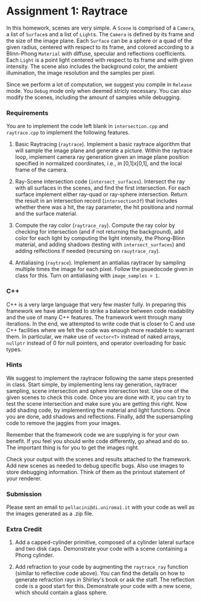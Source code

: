 # Assignment 1: Raytrace

In this homework, scenes are very simple. A `Scene` is comprised of a `Camera`, a list of `Surface`s and a list of `Light`s. The `Camera` is defined by its frame and the size of the image plane. Each `Surface` can be a sphere or a quad of the given radius, centered with respect to its frame, and colored according to a Blinn-Phong `Material` with diffuse, specular and reflections coefficients. Each `Light` is a point light centered with respect to its frame and with given intensity. The scene also includes the background color, the ambient illumination, the image resolution and the samples per pixel.

Since we perform a lot of computation, we suggest you compile in `Release` mode. You `Debug` mode only when deemed stricly necessary. You can also modify the scenes, including the amount of samples while debugging.

### Requirements

You are to implement the code left blank in `intersection.cpp` and `raytrace.cpp` to implement the following features.

1.  Basic Raytracing (`raytrace`). Implement a basic raytrace algorithm that will sample the image plane and generate a picture. Within the raytrace loop, implement camera ray generation given an image plane position specified in normalized coordinates, i.e., in [0,1]x[0,1], and the local frame of the camera.

2.  Ray-Scene intersection code (`intersect_surfaces`). Intersect the ray with all surfaces in the scenes, and find the first intersection. For each surface implement either ray-quad or ray-sphere intersection. Return the result in an intersection record (`intersection3f`) that includes whether there was a hit, the ray parameter, the hit positiona and normal and the surface material.

3.  Compute the ray color (`raytrace_ray`). Compute the ray color by checking for intersection (and if not returning the background), add color for each light by computing the light intensity, the Phong-Blinn material, and adding shadows (testing with `intersect_surfaces`) and adding relfections if needed (recursing on `rauytrace_ray`).

4.  Antialiasing (`raytrace`). Implement an antialias raytracer by sampling multiple times the image for each pixel. Follow the psuedocode given in class for this. Turn on antialiasing with `image_samples > 1`.

### C++

C++ is a very large language that very few master fully. In preparing this framework we have attempted to strike a balance between code readability and the use of many C++ features. The framework went through many iterations. In the end, we attempted to write code that is closer to C and use C++ facilities where we felt the code was enough more readable to warrant them. In particular, we make use of `vector<T>` instead of naked arrays, `nullptr` instead of 0 for null pointers, and operator overloading for basic types.

### Hints

We suggest to implement the raytracer following the same steps presented in class. Start simple, by implementing lens ray generation, raytracer sampling, scene intersection and sphere intersection test. Use one of the given scenes to check this code. Once you are done with it, you can try to test the scene intersection and make sure you are getting this right. Now add shading code, by implementing the material and light functions. Once you are done, add shadows and reflections. Finally, add the supersampling code to remove the jaggies from your images.

Remember that the framework code we are supplying is for your own benefit. If you feel you should write code differently, go ahead and do so. The important thing is for you to get the images right.

Check your output with the scenes and results attached to the framework. Add new scenes as needed to debug specific bugs. Also use images to store debugging information. Think of them as the printout statement of your renderer.

### Submission

Please sent an email to `pellacini@di.uniroma1.it` with your code as well as the images generated as a .zip file.

### Extra Credit

1.  Add a capped-cylinder primitive, composed of a cylinder lateral surface and two disk caps. Demonstrate your code with a scene containing a Phong cylinder.

2.  Add refraction to your code by augmenting the `raytrace_ray` function (similar to reflective code above). You can find the details on how to generate refraction rays in Shirley's book or ask the staff. The reflection code is a good start for this. Demonstrate your code with a new scene, which should contain a glass sphere.
